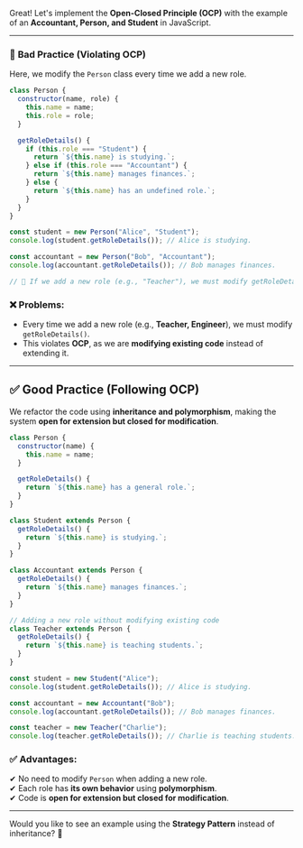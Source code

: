 Great! Let's implement the **Open-Closed Principle (OCP)** with the example of an **Accountant, Person, and Student** in JavaScript.  

---

### 🚨 **Bad Practice (Violating OCP)**  
Here, we modify the `Person` class every time we add a new role.  

```js
class Person {
  constructor(name, role) {
    this.name = name;
    this.role = role;
  }

  getRoleDetails() {
    if (this.role === "Student") {
      return `${this.name} is studying.`;
    } else if (this.role === "Accountant") {
      return `${this.name} manages finances.`;
    } else {
      return `${this.name} has an undefined role.`;
    }
  }
}

const student = new Person("Alice", "Student");
console.log(student.getRoleDetails()); // Alice is studying.

const accountant = new Person("Bob", "Accountant");
console.log(accountant.getRoleDetails()); // Bob manages finances.

// 🔴 If we add a new role (e.g., "Teacher"), we must modify getRoleDetails().
```

### ❌ **Problems:**
- Every time we add a new role (e.g., **Teacher, Engineer**), we must modify `getRoleDetails()`.  
- This violates **OCP**, as we are **modifying existing code** instead of extending it.

---

## ✅ **Good Practice (Following OCP)**
We refactor the code using **inheritance and polymorphism**, making the system **open for extension but closed for modification**.

```js
class Person {
  constructor(name) {
    this.name = name;
  }

  getRoleDetails() {
    return `${this.name} has a general role.`;
  }
}

class Student extends Person {
  getRoleDetails() {
    return `${this.name} is studying.`;
  }
}

class Accountant extends Person {
  getRoleDetails() {
    return `${this.name} manages finances.`;
  }
}

// Adding a new role without modifying existing code
class Teacher extends Person {
  getRoleDetails() {
    return `${this.name} is teaching students.`;
  }
}

const student = new Student("Alice");
console.log(student.getRoleDetails()); // Alice is studying.

const accountant = new Accountant("Bob");
console.log(accountant.getRoleDetails()); // Bob manages finances.

const teacher = new Teacher("Charlie");
console.log(teacher.getRoleDetails()); // Charlie is teaching students.
```

### ✅ **Advantages**:
✔ No need to modify `Person` when adding a new role.  
✔ Each role has **its own behavior** using **polymorphism**.  
✔ Code is **open for extension but closed for modification**.  

---

Would you like to see an example using the **Strategy Pattern** instead of inheritance? 🚀